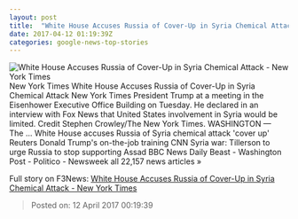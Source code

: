 ```yaml
---
layout: post
title:  "White House Accuses Russia of Cover-Up in Syria Chemical Attack - New York Times"
date: 2017-04-12 01:19:39Z
categories: google-news-top-stories
---
```


![White House Accuses Russia of Cover-Up in Syria Chemical Attack - New York Times](https://static01.nyt.com/images/2017/04/12/us/12military/12military-facebookJumbo.jpg)
New York Times White House Accuses Russia of Cover-Up in Syria Chemical Attack New York Times President Trump at a meeting in the Eisenhower Executive Office Building on Tuesday. He declared in an interview with Fox News that United States involvement in Syria would be limited. Credit Stephen Crowley/The New York Times. WASHINGTON — The ... White House accuses Russia of Syria chemical attack 'cover up' Reuters Donald Trump's on-the-job training CNN Syria war: Tillerson to urge Russia to stop supporting Assad BBC News Daily Beast - Washington Post - Politico - Newsweek all 22,157 news articles »


Full story on F3News: [White House Accuses Russia of Cover-Up in Syria Chemical Attack - New York Times](http://www.f3nws.com/n/JM4HED)

> Posted on: 12 April 2017 00:19:39
